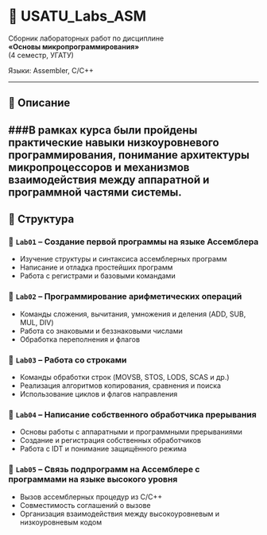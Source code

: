 # 🧠 USATU_Labs_ASM

Сборник лабораторных работ по дисциплине  
**«Основы микропрограммирования»**  
(4 семестр, УГАТУ)

Языки: Assembler, C/C++

---

## 📘 Описание

###В рамках курса были пройдены практические навыки низкоуровневого программирования, понимание архитектуры микропроцессоров и механизмов взаимодействия между аппаратной и программной частями системы.
---

## 📂 Структура

### 🔹 `Lab01` – Создание первой программы на языке Ассемблера
- Изучение структуры и синтаксиса ассемблерных программ
- Написание и отладка простейших программ
- Работа с регистрами и базовыми командами

### 🔹 `Lab02` – Программирование арифметических операций
- Команды сложения, вычитания, умножения и деления (ADD, SUB, MUL, DIV)
- Работа со знаковыми и беззнаковыми числами
- Обработка переполнения и флагов
  
### 🔹 `Lab03` – Работа со строками
- Команды обработки строк (MOVSB, STOS, LODS, SCAS и др.)
- Реализация алгоритмов копирования, сравнения и поиска
- Использование циклов и флагов направления

### 🔹 `Lab04` – Написание собственного обработчика прерывания
- Основы работы с аппаратными и программными прерываниями
- Создание и регистрация собственных обработчиков
- Работа с IDT и понимание защищённого режима

### 🔹 `Lab05` – Связь подпрограмм на Ассемблере с программами на языке высокого уровня
- Вызов ассемблерных процедур из C/C++
- Совместимость соглашений о вызове
- Организация взаимодействия между высокоуровневым и низкоуровневым кодом


